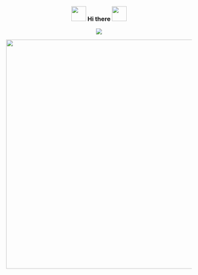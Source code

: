 <div align="center">
<h3><img src="https://media.giphy.com/media/WUlplcMpOCEmTGBtBW/giphy.gif" width="40"> Hi there <img src="https://media.giphy.com/media/WUlplcMpOCEmTGBtBW/giphy.gif" width="40"></h3>
</div>

<div  align="center" position = "relative">
<a href="https://github.com/tugbaca/github-readme-stats">
  <img align="center" position = "absolute" top ="50%" left = "50%" src="https://github-readme-stats.vercel.app/api/top-langs/?username=tugbaca&theme=merko&layout=compact&langs_count=10" />
</a>
</div>


<p align="center">
<img src="https://media.giphy.com/media/xUA7aKLVvFU9Zbapj2/giphy.gif" width="1500" height="620"> 
</p>

